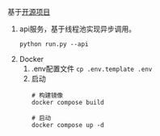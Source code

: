 基于[开源项目](https://github.com/TMElyralab/MuseTalk)

1. api服务，基于线程池实现异步调用。
     ```shell
     python run.py --api
      ```
2. Docker
   1. .env配置文件 `cp .env.template .env`
   2. 启动
      ```shell
      # 构建镜像
      docker compose build

      # 启动
      docker compose up -d
	  ```